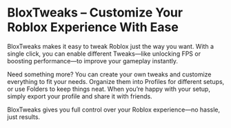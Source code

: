 # BloxTweaks – Customize Your Roblox Experience With Ease
BloxTweaks makes it easy to tweak Roblox just the way you want. With a single click, you can enable different Tweaks—like unlocking FPS or boosting performance—to improve your gameplay instantly.

Need something more? You can create your own tweaks and customize everything to fit your needs. Organize them into Profiles for different setups, or use Folders to keep things neat. When you’re happy with your setup, simply export your profile and share it with friends.

BloxTweaks gives you full control over your Roblox experience—no hassle, just results.
